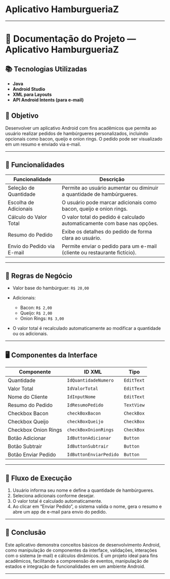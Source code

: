 # Aplicativo HamburgueriaZ
---

# 📄 Documentação do Projeto — Aplicativo **HamburgueriaZ**

## 📚 Tecnologias Utilizadas

* **Java**
* **Android Studio**
* **XML para Layouts**
* **API Android Intents (para e-mail)**

## 🎯 Objetivo

Desenvolver um aplicativo Android com fins acadêmicos que permita ao usuário realizar pedidos de hambúrgueres personalizados, incluindo opcionais como bacon, queijo e onion rings. O pedido pode ser visualizado em um resumo e enviado via e-mail.

---

## 📱 Funcionalidades

| Funcionalidade             | Descrição                                                                 |
| -------------------------- | ------------------------------------------------------------------------- |
| Seleção de Quantidade      | Permite ao usuário aumentar ou diminuir a quantidade de hambúrgueres.     |
| Escolha de Adicionais      | O usuário pode marcar adicionais como bacon, queijo e onion rings.        |
| Cálculo do Valor Total     | O valor total do pedido é calculado automaticamente com base nas opções.  |
| Resumo do Pedido           | Exibe os detalhes do pedido de forma clara ao usuário.                    |
| Envio do Pedido via E-mail | Permite enviar o pedido para um e-mail (cliente ou restaurante fictício). |

---

## 🧮 Regras de Negócio

* Valor base do hambúrguer: `R$ 20,00`
* Adicionais:

  * Bacon: `R$ 2,00`
  * Queijo: `R$ 2,00`
  * Onion Rings: `R$ 3,00`
* O valor total é recalculado automaticamente ao modificar a quantidade ou os adicionais.

---

## 🖥️ Componentes da Interface

| Componente           | ID XML                 | Tipo       |
| -------------------- | ---------------------- | ---------- |
| Quantidade           | `IdQuantidadeNumero`   | `EditText` |
| Valor Total          | `IdValorTotal`         | `EditText` |
| Nome do Cliente      | `IdInputNome`          | `EditText` |
| Resumo do Pedido     | `IdResumoPedido`       | `TextView` |
| Checkbox Bacon       | `checkBoxBacon`        | `CheckBox` |
| Checkbox Queijo      | `checkBoxQueijo`       | `CheckBox` |
| Checkbox Onion Rings | `checkBoxOnionRings`   | `CheckBox` |
| Botão Adicionar      | `IdButtonAdicionar`    | `Button`   |
| Botão Subtrair       | `IdButtonSubtrair`     | `Button`   |
| Botão Enviar Pedido  | `IdButtonEnviarPedido` | `Button`   |

---

## 🔁 Fluxo de Execução

1. Usuário informa seu nome e define a quantidade de hambúrgueres.
2. Seleciona adicionais conforme desejar.
3. O valor total é calculado automaticamente.
4. Ao clicar em “Enviar Pedido”, o sistema valida o nome, gera o resumo e abre um app de e-mail para envio do pedido.

---

## 📝 Conclusão

Este aplicativo demonstra conceitos básicos de desenvolvimento Android, como manipulação de componentes da interface, validações, interações com o sistema (e-mail) e cálculos dinâmicos. É um projeto ideal para fins acadêmicos, facilitando a compreensão de eventos, manipulação de estados e integração de funcionalidades em um ambiente Android.

---




